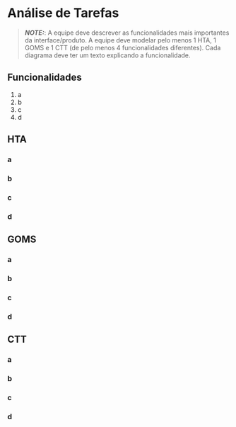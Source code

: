 # Análise de Tarefas

> **_NOTE:_**: A equipe deve descrever as funcionalidades mais importantes da interface/produto. A equipe deve modelar pelo menos 1 HTA, 1 GOMS e 1 CTT (de pelo menos 4 funcionalidades diferentes). Cada diagrama deve ter um texto explicando a funcionalidade.

## Funcionalidades
1. a
2. b
3. c
4. d

## HTA
### a
### b
### c
### d

## GOMS
### a
### b
### c
### d

## CTT
### a
### b
### c
### d

